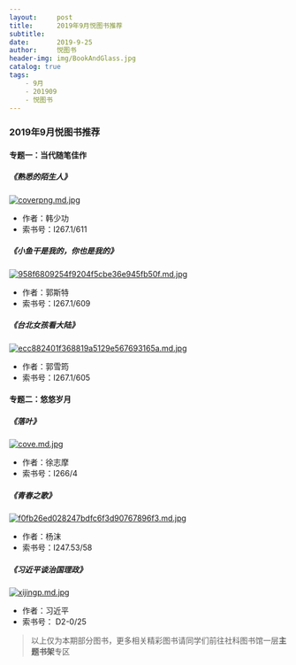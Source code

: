 ```yaml
---
layout:     post
title:      2019年9月悦图书推荐
subtitle:
date:       2019-9-25
author:     悦图书
header-img: img/BookAndGlass.jpg
catalog: true
tags:
    - 9月
    - 201909
    - 悦图书
---
```





### 2019年9月悦图书推荐



#### 专题一：当代随笔佳作

##### 《熟悉的陌生人》


[![coverpng.md.jpg](https://z4a.net/images/2019/10/17/coverpng.md.jpg)](https://z4a.net/image/UlkJzJ)




- 作者：韩少功
- 索书号：I267.1/611

##### 《小鱼干是我的，你也是我的》

[![958f6809254f9204f5cbe36e945fb50f.md.jpg](https://z4a.net/images/2019/10/17/958f6809254f9204f5cbe36e945fb50f.md.jpg)](https://z4a.net/image/UlkhPE)





- 作者：郭斯特
- 索书号：I267.1/609


##### 《台北女孩看大陆》


[![ecc882401f368819a5129e567693165a.md.jpg](https://z4a.net/images/2019/10/17/ecc882401f368819a5129e567693165a.md.jpg)](https://z4a.net/image/Ulksvp)




- 作者：郭雪筠
- 索书号：I267.1/605


#### 专题二：悠悠岁月


##### 《落叶》


[![cove.md.jpg](https://z4a.net/images/2019/10/17/cove.md.jpg)](https://z4a.net/image/Ulk47i)




- 作者：徐志摩
- 索书号：I266/4


##### 《青春之歌》


[![f0fb26ed028247bdfc6f3d90767896f3.md.jpg](https://z4a.net/images/2019/10/17/f0fb26ed028247bdfc6f3d90767896f3.md.jpg)](https://z4a.net/image/Ulk9EA)





- 作者：杨沫
- 索书号：I247.53/58



##### 《习近平谈治国理政》

[![xijingp.md.jpg](https://z4a.net/images/2019/10/17/xijingp.md.jpg)](https://z4a.net/image/UlkBir)




- 作者：习近平
- 索书号： D2-0/25

> 以上仅为本期部分图书，更多相关精彩图书请同学们前往社科图书馆一层**主题书架**专区





